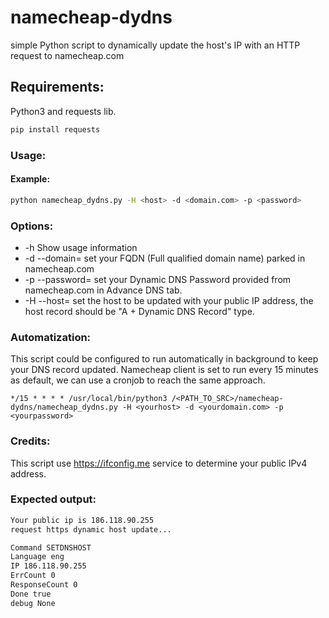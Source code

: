# namecheap-dydns
simple Python script to dynamically update the host's IP with an HTTP request to namecheap.com 

## Requirements:
Python3 and requests lib.

```bash
pip install requests
```

### Usage:
#### Example:
```bash
python namecheap_dydns.py -H <host> -d <domain.com> -p <password>
```

### Options:

- -h Show usage information
- -d --domain= set your FQDN (Full qualified domain name) parked in namecheap.com
- -p --password= set your Dynamic DNS Password provided from namecheap.com in Advance DNS tab.
- -H --host= set the host to be updated with your public IP address, the host record should be "A + Dynamic DNS Record" type.

### Automatization:

This script could be configured to run automatically in background to keep your DNS record updated. Namecheap client is set to run every 15 minutes as default, we can use a cronjob to reach the same approach.


```cronjob
*/15 * * * * /usr/local/bin/python3 /<PATH_TO_SRC>/namecheap-dydns/namecheap_dydns.py -H <yourhost> -d <yourdomain.com> -p <yourpassword>
```

### Credits:

This script use https://ifconfig.me service to determine your public IPv4 address.

### Expected output:

```bash
Your public ip is 186.118.90.255
request https dynamic host update...

Command SETDNSHOST
Language eng
IP 186.118.90.255
ErrCount 0
ResponseCount 0
Done true
debug None
```
